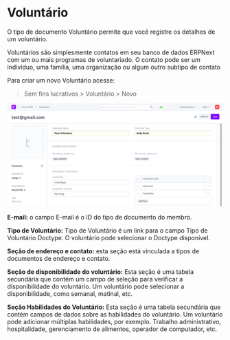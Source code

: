 # Voluntário



O tipo de documento Voluntário permite que você registre os detalhes de um voluntário.


Voluntários são simplesmente contatos em seu banco de dados ERPNext com um ou mais programas de voluntariado. O contato pode ser um indivíduo, uma família, uma organização ou algum outro subtipo de contato


Para criar um novo Voluntário acesse:


> Sem fins lucrativos > Voluntário > Novo


![Volunteer](/files/volunteer.png)


**E-mail:** o campo E-mail é o ID do tipo de documento do membro.


**Tipo de Voluntário:** Tipo de Voluntário é um link para o campo Tipo de Voluntário Doctype. O voluntário pode selecionar o Doctype disponível.


**Seção de endereço e contato:** esta seção está vinculada a tipos de documentos de endereço e contato.


**Seção de disponibilidade do voluntário:** Esta seção é uma tabela secundária que contém um campo de seleção para verificar a disponibilidade do voluntário. Um voluntário pode selecionar a disponibilidade, como semanal, matinal, etc.


**Seção Habilidades do Voluntário:** Esta seção é uma tabela secundária que contém campos de dados sobre as habilidades do voluntário. Um voluntário pode adicionar múltiplas habilidades, por exemplo. Trabalho administrativo, hospitalidade, gerenciamento de alimentos, operador de computador, etc.



